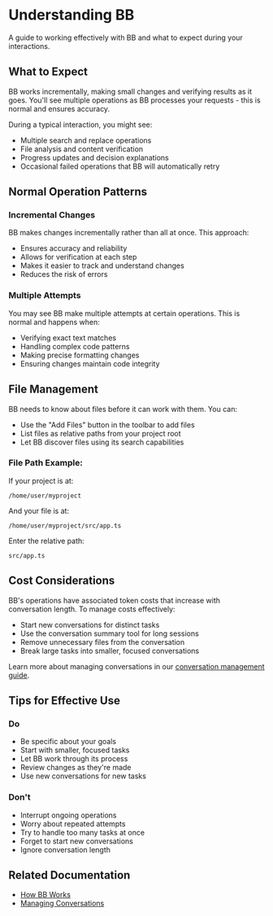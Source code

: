 # Understanding BB

A guide to working effectively with BB and what to expect during your interactions.

## What to Expect

BB works incrementally, making small changes and verifying results as it goes. You'll see multiple operations as BB processes your requests - this is normal and ensures accuracy.

During a typical interaction, you might see:

- Multiple search and replace operations
- File analysis and content verification
- Progress updates and decision explanations
- Occasional failed operations that BB will automatically retry

## Normal Operation Patterns

### Incremental Changes

BB makes changes incrementally rather than all at once. This approach:

- Ensures accuracy and reliability
- Allows for verification at each step
- Makes it easier to track and understand changes
- Reduces the risk of errors

### Multiple Attempts

You may see BB make multiple attempts at certain operations. This is normal and happens when:

- Verifying exact text matches
- Handling complex code patterns
- Making precise formatting changes
- Ensuring changes maintain code integrity

## File Management

BB needs to know about files before it can work with them. You can:

- Use the "Add Files" button in the toolbar to add files
- List files as relative paths from your project root
- Let BB discover files using its search capabilities

### File Path Example:

If your project is at:
```
/home/user/myproject 
```

And your file is at:
```
/home/user/myproject/src/app.ts 
```

Enter the relative path:
```
src/app.ts
```

## Cost Considerations

BB's operations have associated token costs that increase with conversation length. To manage costs effectively:

- Start new conversations for distinct tasks
- Use the conversation summary tool for long sessions
- Remove unnecessary files from the conversation
- Break large tasks into smaller, focused conversations

Learn more about managing conversations in our [conversation management guide](managing-conversations.md).

## Tips for Effective Use

### Do

- Be specific about your goals
- Start with smaller, focused tasks
- Let BB work through its process
- Review changes as they're made
- Use new conversations for new tasks

### Don't

- Interrupt ongoing operations
- Worry about repeated attempts
- Try to handle too many tasks at once
- Forget to start new conversations
- Ignore conversation length

## Related Documentation

- [How BB Works](how-bb-works.md)
- [Managing Conversations](managing-conversations.md)